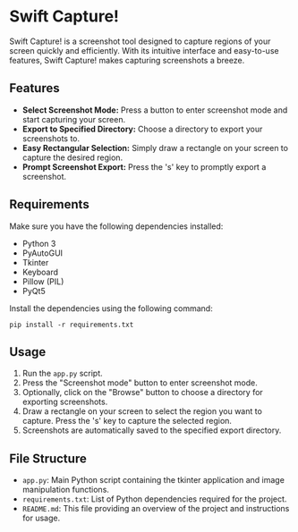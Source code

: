 # Swift Capture!

Swift Capture! is a screenshot tool designed to capture regions of your screen quickly and efficiently. With its intuitive interface and easy-to-use features, Swift Capture! makes capturing screenshots a breeze.

## Features

- **Select Screenshot Mode:** Press a button to enter screenshot mode and start capturing your screen.
- **Export to Specified Directory:** Choose a directory to export your screenshots to.
- **Easy Rectangular Selection:** Simply draw a rectangle on your screen to capture the desired region.
- **Prompt Screenshot Export:** Press the 's' key to promptly export a screenshot.

## Requirements

Make sure you have the following dependencies installed:

- Python 3
- PyAutoGUI
- Tkinter
- Keyboard
- Pillow (PIL)
- PyQt5

Install the dependencies using the following command:

``pip install -r requirements.txt``

## Usage

1. Run the `app.py` script.
2. Press the "Screenshot mode" button to enter screenshot mode.
3. Optionally, click on the "Browse" button to choose a directory for exporting screenshots.
4. Draw a rectangle on your screen to select the region you want to capture. Press the 's' key to capture the selected region.
5. Screenshots are automatically saved to the specified export directory.


## File Structure

- `app.py`: Main Python script containing the tkinter application and image manipulation functions.
- `requirements.txt`: List of Python dependencies required for the project.
- `README.md`: This file providing an overview of the project and instructions for usage.